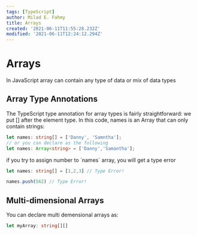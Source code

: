 ```yaml
---
tags: [TypeScript]
author: Milad E. Fahmy
title: Arrays
created: '2021-06-11T11:55:28.232Z'
modified: '2021-06-11T12:24:12.294Z'
---
```


# Arrays

<p>In JavaScript array can contain any type of data or mix of data types</p>

## Array Type Annotations
<p>The TypeScript type annotation for array types is fairly straightforward: we put [] after the element type. In this code, names is an Array that can only contain strings:</p>

```ts
let names: string[] = ['Danny', 'Samntha'];
// or you can declare as the following
let names: Array<string> = ['Danny','Samantha'];
```
<p>if you try to assign number to `names` array, you will get a type error</p>

```ts
let names: string[] = [1,2,3] // Type Error!

names.push(562) // Type Error!
```

## Multi-dimensional Arrays
<p>You can declare multi demensional arrays as:</p>

```ts 
let myArray: string[][]
```

